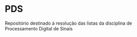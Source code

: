 # PDS
Repositório destinado à resolução das listas da disciplina de Processamento Digital de Sinais 
